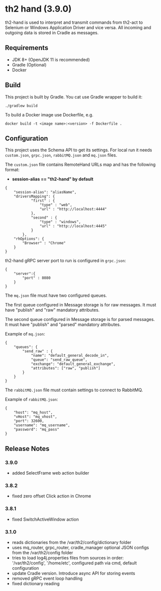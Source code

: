 # th2 hand (3.9.0)

th2-hand is used to interpret and transmit commands from th2-act to Selenium or Windows Application Driver and vice versa.
All incoming and outgoing data is stored in Cradle as messages.

## Requirements

* JDK 8+ (OpenJDK 11 is recommended)
* Gradle (Optional)
* Docker

## Build

This project is built by Gradle.
You cat use Gradle wrapper to build it:
``` shell script
./gradlew build
```
To build a Docker image use Dockerfile, 
e.g.
``` shell script
docker build -t <image name>:<version> -f Dockerfile .
``` 

## Configuration

This project uses the Schema API to get its settings.
For local run it needs `custom.json`, `grpc.json`, `rabbitMQ.json` and `mq.json` files.

The `custom.json` file contains RemoteHand URLs map and has the following format:
- **session-alias == "th2-hand" by default**
```
{
    "session-alias": "aliasName",
	"driversMapping": {
			"first" : {
				"type" : "web",
				"url" : "http://localhost:4444"
			},
			"second" : {
				"type" : "windows",
				"url" : "http://localhost:4445"
			}
		},
	"rhOptions": {
		"Browser" : "Chrome"
	}
}
```

th2-hand gRPC server port to run is configured in `grpc.json`:
```
{
	"server":{
		"port" : 8080
	}
}
```

The `mq.json` file must have two configured queues. 

The first queue configured in Message storage is for raw messages. It must have "publish" and "raw" mandatory attributes. 

The second queue configured in Message storage is for parsed messages. It must have "publish" and "parsed" mandatory attributes.

Example of `mq.json`:
```
{
	"queues": {
		"send_raw" : {
			"name": "default_general_decode_in",
			"queue": "send_raw_queue",
			"exchange": "default_general_exchange",
			"attributes": ["raw", "publish"]
		}
	}
}
```

The `rabbitMQ.json` file must contain settings to connect to RabbitMQ.

Example of `rabbitMQ.json`:
```
{
	"host": "mq_host",
	"vHost": "mq_vhost",
	"port": 32600,
	"username": "mq_username",
	"password": "mq_pass"
}
```

## Release Notes

### 3.9.0

+ added SelectFrame web action builder

### 3.8.2

+ fixed zero offset Click action in Chrome

### 3.8.1

+ fixed SwitchActiveWindow action

### 3.1.0

+ reads dictionaries from the /var/th2/config/dictionary folder
+ uses mq_router, grpc_router, cradle_manager optional JSON configs from the /var/th2/config folder
+ tries to load log4j.properties files from sources in order: '/var/th2/config', '/home/etc', configured path via cmd, default configuration
+ update Cradle version. Introduce async API for storing events
+ removed gRPC event loop handling
+ fixed dictionary reading
